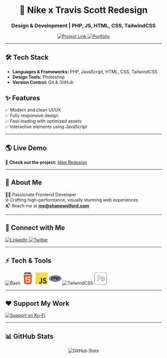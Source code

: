 <h1 align="center">🚀 Nike x Travis Scott Redesign</h1>
<h3 align="center">Design & Development | PHP, JS, HTML, CSS, TailwindCSS</h3>

<p align="center">
  <a href="https://linkproject.com" target="_blank">
    <img src="https://img.shields.io/badge/Project-Link-blue?style=for-the-badge" alt="Project Link"/>
  </a>
  <a href="https://shanewolford.com" target="_blank">
    <img src="https://img.shields.io/badge/Portfolio-Shane%20Wolford-green?style=for-the-badge" alt="Portfolio"/>
  </a>
</p>

---

## 🛠️ Tech Stack
- **Languages & Frameworks:** PHP, JavaScript, HTML, CSS, TailwindCSS
- **Design Tools:** Photoshop
- **Version Control:** Git & GitHub

## ✨ Features
✅ Modern and clean UI/UX <br>
✅ Fully responsive design <br>
✅ Fast-loading with optimized assets <br>
✅ Interactive elements using JavaScript <br>

---

## 🌎 Live Demo
🔗 **Check out the project:** [Nike Redesign](https://linkproject.com)

---

## 💬 About Me
👨‍💻 Passionate Frontend Developer <br>
🌐 Crafting high-performance, visually stunning web experiences <br>
📬 Reach me at **[me@shanewolford.com](mailto:me@shanewolford.com)**

---

## 📡 Connect with Me
<p align="left">
  <a href="https://linkedin.com/in/shanewolford" target="_blank">
    <img src="https://img.shields.io/badge/LinkedIn-Connect-blue?style=for-the-badge&logo=linkedin" alt="LinkedIn"/>
  </a>
  <a href="https://twitter.com/shanew_dev" target="_blank">
    <img src="https://img.shields.io/badge/Twitter-Follow-blue?style=for-the-badge&logo=twitter" alt="Twitter"/>
  </a>
</p>

---

## ⚡ Tech & Tools
<p align="left">
  <img src="https://www.vectorlogo.zone/logos/gnu_bash/gnu_bash-icon.svg" alt="Bash" width="40" height="40"/>
  <img src="https://raw.githubusercontent.com/devicons/devicon/master/icons/html5/html5-original-wordmark.svg" alt="HTML5" width="40" height="40"/>
  <img src="https://raw.githubusercontent.com/devicons/devicon/master/icons/javascript/javascript-original.svg" alt="JavaScript" width="40" height="40"/>
  <img src="https://raw.githubusercontent.com/devicons/devicon/master/icons/php/php-original.svg" alt="PHP" width="40" height="40"/>
  <img src="https://www.vectorlogo.zone/logos/tailwindcss/tailwindcss-icon.svg" alt="TailwindCSS" width="40" height="40"/>
  <img src="https://raw.githubusercontent.com/devicons/devicon/master/icons/photoshop/photoshop-line.svg" alt="Photoshop" width="40" height="40"/>
</p>

---

## ❤️ Support My Work
<a href="https://ko-fi.com/LunarAPI" target="_blank">
  <img src="https://cdn.ko-fi.com/cdn/kofi3.png?v=3" height="50" width="210" alt="Support on Ko-Fi"/>
</a>

---

## 📊 GitHub Stats
<p align="center">
  <img src="https://github-readme-stats.vercel.app/api/top-langs?username=shane-develops&show_icons=true&locale=en&layout=compact" alt="GitHub Stats"/>
</p>
